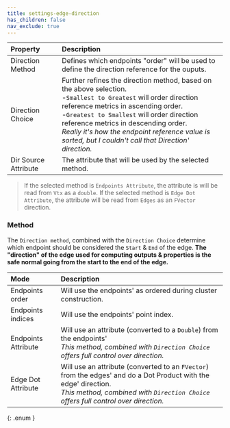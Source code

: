 ```yaml
---
title: settings-edge-direction
has_children: false
nav_exclude: true
---
```



| Property       | Description          |
|:-------------|:------------------|
| Direction Method     |  Defines which endpoints "order" will be used to define the direction reference for the ouputs. |
| Direction Choice | Further refines the direction method, based on the above selection.<br>-`Smallest to Greatest` will order direction reference metrics in ascending order.<br>-`Greatest to Smallest` will order direction reference metrics in descending order.<br>*Really it's how the endpoint reference value is sorted, but I couldn't call that Direction' direction.*|
| Dir Source Attribute     |  The attribute that will be used by the selected method. |

> If the selected method is `Endpoints Attribute`, the attribute is will be read from `Vtx` as a `double`.
> If the selected method is `Edge Dot Attribute`, the attribute will be read from `Edges` as an `FVector` direction.

### Method

The `Direction method`, combined with the `Direction Choice` determine which endpoint should be considered the `Start` & `End` of the edge. **The "direction" of the edge used for computing outputs & properties is the safe normal going from the start to the end of the edge.**

| Mode       | Description          |
|:-------------|:------------------|
|<span class="ebit">Endpoints order</span>    | Will use the endpoints' as ordered during cluster construction. |
|<span class="ebit">Endpoints indices</span> | Will use the endpoints' point index. |
|<span class="ebit">Endpoints Attribute</span> | Will use an attribute (converted to a `Double`) from the endpoints'<br>*This method, combined with `Direction Choice` offers full control over direction.* |
| <span class="ebit">Edge Dot Attribute</span> | Will use an attribute (converted to an `FVector`) from the edges' and do a Dot Product with the edge' direction.<br>*This method, combined with `Direction Choice` offers full control over direction.* |
{: .enum }